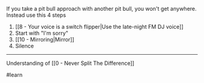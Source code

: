 If you take a pit bull approach with another pit bull, you won't get anywhere. Instead use this 4 steps

1. [[8 - Your voice is a switch flipper|Use the late-night FM DJ voice]]
2. Start with "I'm sorry"
3. [[10 - Mirroring|Mirror]]
4. Silence

---

Understanding of [[0 - Never Split The Difference]]

#learn